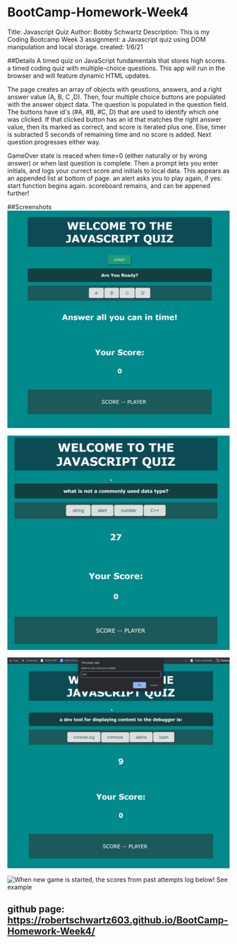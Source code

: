 # BootCamp-Homework-Week4

Title: Javascript Quiz
Author: Bobby Schwartz
Description: This is my Coding Bootcamp Week 3 assignment: a Javascript quiz using DOM manipulation and local storage.
created: 1/6/21



##Details
A timed quiz on JavaScript fundamentals that stores high scores. a timed coding quiz with multiple-choice questions. 
This app will run in the browser and will feature dynamic HTML updates.

The page creates an array of objects with qeustions, answers, and a right answer value (A, B, C ,D). Then, four multiple choice buttons are populated with the answer object data.
The question is populated in the question field. The buttons have id's (#A, #B, #C, D) that are used to identify which one was clicked. 
If that clicked button has an id that matches the right answer value, then its marked as correct, and score is iterated plus one. 
Else, timer is subracted 5 seconds of remaining time and no score is added. Next question progresses either way.

GameOver state is reaced when time=0 (either naturally or by wrong answer) or when last question is complete.
Then a prompt lets you enter initials, and logs your currect score and initials to local data.
This appears as an appended list at bottom of page.
an alert asks you to play again, if yes: start function begins again. scoreboard remains, and can be appened further!

##Screenshots
![The user interface a retro and straightforward experience. See example](./Assets/JavascriptQuiz-1.jpg)

![When start button is activated the question and answer buttons populate, timer starts. See example](./Assets/JavascriptQuiz-2.jpg)

![When game over, prompt askes for intitials, writes to local storage, and asks to play again. See example](./Assets/JavascriptQuiz-3.jpg)

![When new game is started, the scores from past attempts log below! See example](./Assets/JavascriptQuiz-4.jpg)

## github page: https://robertschwartz603.github.io/BootCamp-Homework-Week4/